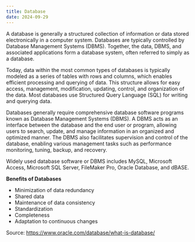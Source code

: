 ```yaml
---
title: Database
date: 2024-09-29
---
```


A database is generally a structured collection of information or data stored electronically in a computer system. Databases are typically controlled by Database Management Systems (DBMS). Together, the data, DBMS, and associated applications form a database system, often referred to simply as a database.

Today, data within the most common types of databases is typically modeled as a series of tables with rows and columns, which enables efficient processing and querying of data. This structure allows for easy access, management, modification, updating, control, and organization of the data. Most databases use Structured Query Language (SQL) for writing and querying data.

<!--more-->

Databases generally require comprehensive database software programs known as Database Management Systems (DBMS). A DBMS acts as an interface between the database and the end user or program, allowing users to search, update, and manage information in an organized and optimized manner. The DBMS also facilitates supervision and control of the database, enabling various management tasks such as performance monitoring, tuning, backup, and recovery.

Widely used database software or DBMS includes MySQL, Microsoft Access, Microsoft SQL Server, FileMaker Pro, Oracle Database, and dBASE.

__Benefits of Databases__

- Minimization of data redundancy
- Shared data
- Maintenance of data consistency
- Standardization
- Completeness
- Adaptation to continuous changes

Source: https://www.oracle.com/database/what-is-database/

<!-- *Source: [Unsplash](https://plus.unsplash.com/premium_photo-1661881801573-6506e682cbd6?q=80&w=829&auto=format&fit=crop&ixlib=rb-4.0.3&ixid=M3wxMjA3fDB8MHxwaG90by1wYWdlfHx8fGVufDB8fHx8fA%3D%3D)* -->
